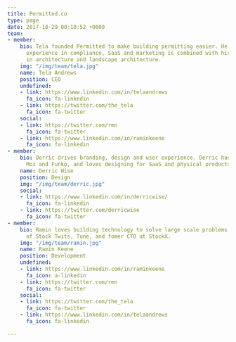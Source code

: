 ```yaml
---
title: Permitted.co
type: page
date: 2017-10-29 00:10:52 +0000
team:
- member:
    bio: Tela founded Permitted to make building permitting easier. He brings deep
      experience in compliance, SaaS and marketing is combined with his background
      in architecture and landscape architecture.
    img: "/img/team/tela.jpg"
    name: Tela Andrews
    position: CEO
    undefined:
    - link: https://www.linkedin.com/in/telaandrews
      fa_icon: fa-linkedin
    - link: https://twitter.com/the_tela
      fa_icon: fa-twitter
    social:
    - link: https://twitter.com/rmn
      fa_icon: fa-twitter
    - link: https://www.linkedin.com/in/raminkeene
      fa_icon: fa-linkedin
- member:
    bio: Derric drives branding, design and user experience. Derric has worked at
      Moz and Funko, and loves designing for SaaS and physical products.
    name: Derric Wise
    position: Design
    img: "/img/team/derric.jpg"
    social:
    - link: https://www.linkedin.com/in/derricwise/
      fa_icon: fa-linkedin
    - link: https://twitter.com/derricwise
      fa_icon: fa-twitter
- member:
    bio: Ramin loves building technology to solve large scale problems. A veteran
      of Stock Twits, Tune, and fomer CTO at StockX.
    img: "/img/team/ramin.jpg"
    name: Ramin Keene
    position: Development
    undefined:
    - link: https://www.linkedin.com/in/raminkeene
      fa_icon: a-linkedin
    - link: https://twitter.com/rmn
      fa_icon: fa-twitter
    social:
    - link: https://twitter.com/the_tela
      fa_icon: fa-twitter
    - link: https://www.linkedin.com/in/telaandrews
      fa_icon: fa-linkedin

---
```

